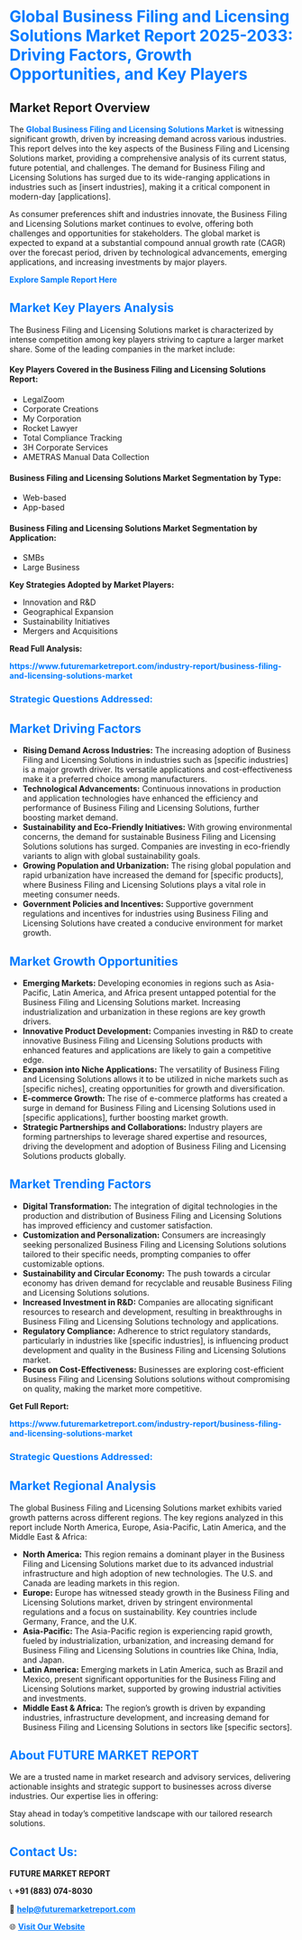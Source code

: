 <h1 style="color: #007BFF;">Global Business Filing and Licensing Solutions Market Report 2025-2033: Driving Factors, Growth Opportunities, and Key Players</h1>

<section id="overview">
<h2>Market Report Overview</h2>
<p>The <a href="https://www.futuremarketreport.com/industry-report/business-filing-and-licensing-solutions-market" style="color: #007BFF; text-decoration: none;"><strong>Global Business Filing and Licensing Solutions Market</strong></a> is witnessing significant growth, driven by increasing demand across various industries. This report delves into the key aspects of the Business Filing and Licensing Solutions market, providing a comprehensive analysis of its current status, future potential, and challenges. The demand for Business Filing and Licensing Solutions has surged due to its wide-ranging applications in industries such as [insert industries], making it a critical component in modern-day [applications].</p>
<p>As consumer preferences shift and industries innovate, the Business Filing and Licensing Solutions market continues to evolve, offering both challenges and opportunities for stakeholders. The global market is expected to expand at a substantial compound annual growth rate (CAGR) over the forecast period, driven by technological advancements, emerging applications, and increasing investments by major players.</p>
</section>

<section id="overview">
<p><a href="https://www.futuremarketreport.com/request-sample/reportId=48011" style="color: #007BFF; text-decoration: none;"><strong>Explore Sample Report Here</strong></a></p>
</section>

<section id="key-players">
<h2 style="color: #007BFF;">Market Key Players Analysis</h2>
<p>The Business Filing and Licensing Solutions market is characterized by intense competition among key players striving to capture a larger market share. Some of the leading companies in the market include:</p>
<h4>Key Players Covered in the Business Filing and Licensing Solutions Report:</h4>
<ul><li>LegalZoom</li><li>Corporate Creations</li><li>My Corporation</li><li>Rocket Lawyer</li><li>Total Compliance Tracking</li><li>3H Corporate Services</li><li>AMETRAS Manual Data Collection</li></ul>
<h4>Business Filing and Licensing Solutions Market Segmentation by Type:</h4>
<ul><li>Web-based</li><li>App-based</li></ul>

<h4>Business Filing and Licensing Solutions Market Segmentation by Application:</h4>
<ul><li>SMBs</li><li>Large Business</li></ul>
<p><strong>Key Strategies Adopted by Market Players:</strong></p>
<ul>
<li>Innovation and R&D</li>
<li>Geographical Expansion</li>
<li>Sustainability Initiatives</li>
<li>Mergers and Acquisitions</li>
</ul>
</section>

<section>
<p><strong>Read Full Analysis: </strong></p><a href="https://www.futuremarketreport.com/industry-report/business-filing-and-licensing-solutions-market" style="color: #007BFF; text-decoration: none;"><strong>https://www.futuremarketreport.com/industry-report/business-filing-and-licensing-solutions-market</strong></a>
<h3 style="color: #007BFF;">Strategic Questions Addressed:</h3>
</section>

<section id="driving-factors">
<h2 style="color: #007BFF;">Market Driving Factors</h2>
<ul>
<li><strong>Rising Demand Across Industries:</strong> The increasing adoption of Business Filing and Licensing Solutions in industries such as [specific industries] is a major growth driver. Its versatile applications and cost-effectiveness make it a preferred choice among manufacturers.</li>
<li><strong>Technological Advancements:</strong> Continuous innovations in production and application technologies have enhanced the efficiency and performance of Business Filing and Licensing Solutions, further boosting market demand.</li>
<li><strong>Sustainability and Eco-Friendly Initiatives:</strong> With growing environmental concerns, the demand for sustainable Business Filing and Licensing Solutions solutions has surged. Companies are investing in eco-friendly variants to align with global sustainability goals.</li>
<li><strong>Growing Population and Urbanization:</strong> The rising global population and rapid urbanization have increased the demand for [specific products], where Business Filing and Licensing Solutions plays a vital role in meeting consumer needs.</li>
<li><strong>Government Policies and Incentives:</strong> Supportive government regulations and incentives for industries using Business Filing and Licensing Solutions have created a conducive environment for market growth.</li>
</ul>
</section>

<section id="growth-opportunities">
<h2 style="color: #007BFF;">Market Growth Opportunities</h2>
<ul>
<li><strong>Emerging Markets:</strong> Developing economies in regions such as Asia-Pacific, Latin America, and Africa present untapped potential for the Business Filing and Licensing Solutions market. Increasing industrialization and urbanization in these regions are key growth drivers.</li>
<li><strong>Innovative Product Development:</strong> Companies investing in R&D to create innovative Business Filing and Licensing Solutions products with enhanced features and applications are likely to gain a competitive edge.</li>
<li><strong>Expansion into Niche Applications:</strong> The versatility of Business Filing and Licensing Solutions allows it to be utilized in niche markets such as [specific niches], creating opportunities for growth and diversification.</li>
<li><strong>E-commerce Growth:</strong> The rise of e-commerce platforms has created a surge in demand for Business Filing and Licensing Solutions used in [specific applications], further boosting market growth.</li>
<li><strong>Strategic Partnerships and Collaborations:</strong> Industry players are forming partnerships to leverage shared expertise and resources, driving the development and adoption of Business Filing and Licensing Solutions products globally.</li>
</ul>
</section>

<section id="trending-factors">
<h2 style="color: #007BFF;">Market Trending Factors</h2>
<ul>
<li><strong>Digital Transformation:</strong> The integration of digital technologies in the production and distribution of Business Filing and Licensing Solutions has improved efficiency and customer satisfaction.</li>
<li><strong>Customization and Personalization:</strong> Consumers are increasingly seeking personalized Business Filing and Licensing Solutions solutions tailored to their specific needs, prompting companies to offer customizable options.</li>
<li><strong>Sustainability and Circular Economy:</strong> The push towards a circular economy has driven demand for recyclable and reusable Business Filing and Licensing Solutions solutions.</li>
<li><strong>Increased Investment in R&D:</strong> Companies are allocating significant resources to research and development, resulting in breakthroughs in Business Filing and Licensing Solutions technology and applications.</li>
<li><strong>Regulatory Compliance:</strong> Adherence to strict regulatory standards, particularly in industries like [specific industries], is influencing product development and quality in the Business Filing and Licensing Solutions market.</li>
<li><strong>Focus on Cost-Effectiveness:</strong> Businesses are exploring cost-efficient Business Filing and Licensing Solutions solutions without compromising on quality, making the market more competitive.</li>
</ul>
</section>

<section>
<p><strong>Get Full Report: </strong></p><a href="https://www.futuremarketreport.com/industry-report/business-filing-and-licensing-solutions-market" style="color: #007BFF; text-decoration: none;"><strong>https://www.futuremarketreport.com/industry-report/business-filing-and-licensing-solutions-market</strong></a>
<h3 style="color: #007BFF;">Strategic Questions Addressed:</h3>
</section>


<section id="regional-analysis">
<h2 style="color: #007BFF;">Market Regional Analysis</h2>
<p>The global Business Filing and Licensing Solutions market exhibits varied growth patterns across different regions. The key regions analyzed in this report include North America, Europe, Asia-Pacific, Latin America, and the Middle East & Africa:</p>
<ul>
<li><strong>North America:</strong> This region remains a dominant player in the Business Filing and Licensing Solutions market due to its advanced industrial infrastructure and high adoption of new technologies. The U.S. and Canada are leading markets in this region.</li>
<li><strong>Europe:</strong> Europe has witnessed steady growth in the Business Filing and Licensing Solutions market, driven by stringent environmental regulations and a focus on sustainability. Key countries include Germany, France, and the U.K.</li>
<li><strong>Asia-Pacific:</strong> The Asia-Pacific region is experiencing rapid growth, fueled by industrialization, urbanization, and increasing demand for Business Filing and Licensing Solutions in countries like China, India, and Japan.</li>
<li><strong>Latin America:</strong> Emerging markets in Latin America, such as Brazil and Mexico, present significant opportunities for the Business Filing and Licensing Solutions market, supported by growing industrial activities and investments.</li>
<li><strong>Middle East & Africa:</strong> The region’s growth is driven by expanding industries, infrastructure development, and increasing demand for Business Filing and Licensing Solutions in sectors like [specific sectors].</li>
</ul>
</section>

<footer>
<h2 style="color: #007BFF;">About FUTURE MARKET REPORT</h2>
<p>We are a trusted name in market research and advisory services, delivering actionable insights and strategic support to businesses across diverse industries. Our expertise lies in offering:</p>

<p>Stay ahead in today’s competitive landscape with our tailored research solutions.</p>

<h2 style="color: #007BFF;">Contact Us:</h2>
<p><strong>FUTURE MARKET REPORT</strong></p>
<p>📞 <strong>+91 (883) 074-8030</strong></p>
<p>📧 <strong><a href="mailto:help@futuremarketreport.com" style="color: #007BFF;">help@futuremarketreport.com</a></strong></p>
<p>🌐 <strong><a href="https://www.futuremarketreport.com/" style="color: #007BFF;">Visit Our Website</a></strong></p>
</footer>